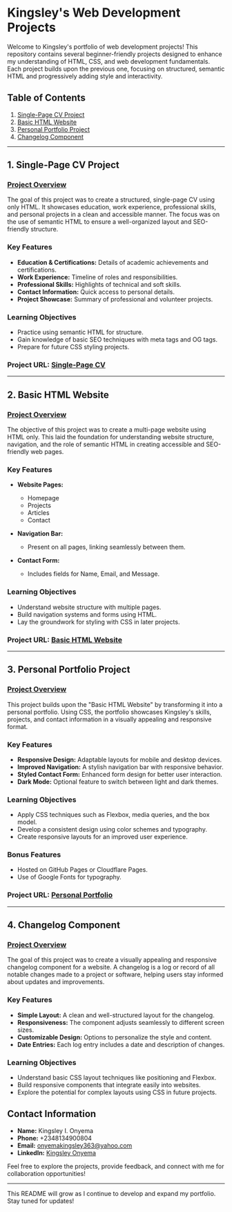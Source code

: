 # Kingsley's Web Development Projects

Welcome to Kingsley's portfolio of web development projects! This repository contains several beginner-friendly projects designed to enhance my understanding of HTML, CSS, and web development fundamentals. Each project builds upon the previous one, focusing on structured, semantic HTML and progressively adding style and interactivity.

## Table of Contents
1. [Single-Page CV Project](#single-page-cv-project)
2. [Basic HTML Website](#basic-html-website)
3. [Personal Portfolio Project](#personal-portfolio-project)
4. [Changelog Component](#changelog-component)

---

## 1. Single-Page CV Project

### [Project Overview](https://roadmap.sh/projects/single-page-cv)
The goal of this project was to create a structured, single-page CV using only HTML. It showcases education, work experience, professional skills, and personal projects in a clean and accessible manner. The focus was on the use of semantic HTML to ensure a well-organized layout and SEO-friendly structure.

### Key Features
- **Education & Certifications:** Details of academic achievements and certifications.
- **Work Experience:** Timeline of roles and responsibilities.
- **Professional Skills:** Highlights of technical and soft skills.
- **Contact Information:** Quick access to personal details.
- **Project Showcase:** Summary of professional and volunteer projects.

### Learning Objectives
- Practice using semantic HTML for structure.
- Gain knowledge of basic SEO techniques with meta tags and OG tags.
- Prepare for future CSS styling projects.

### Project URL: [Single-Page CV](https://roadmap.sh/projects/single-page-cv)

---

## 2. Basic HTML Website

### [Project Overview](https://roadmap.sh/projects/basic-html-website)
The objective of this project was to create a multi-page website using HTML only. This laid the foundation for understanding website structure, navigation, and the role of semantic HTML in creating accessible and SEO-friendly web pages.

### Key Features
- **Website Pages:**
  - Homepage
  - Projects
  - Articles
  - Contact

- **Navigation Bar:**
  - Present on all pages, linking seamlessly between them.

- **Contact Form:**
  - Includes fields for Name, Email, and Message.

### Learning Objectives
- Understand website structure with multiple pages.
- Build navigation systems and forms using HTML.
- Lay the groundwork for styling with CSS in later projects.

### Project URL: [Basic HTML Website](https://roadmap.sh/projects/basic-html-website)

---

## 3. Personal Portfolio Project

### [Project Overview](https://roadmap.sh/projects/portfolio-website)
This project builds upon the "Basic HTML Website" by transforming it into a personal portfolio. Using CSS, the portfolio showcases Kingsley's skills, projects, and contact information in a visually appealing and responsive format.

### Key Features
- **Responsive Design:** Adaptable layouts for mobile and desktop devices.
- **Improved Navigation:** A stylish navigation bar with responsive behavior.
- **Styled Contact Form:** Enhanced form design for better user interaction.
- **Dark Mode:** Optional feature to switch between light and dark themes.

### Learning Objectives
- Apply CSS techniques such as Flexbox, media queries, and the box model.
- Develop a consistent design using color schemes and typography.
- Create responsive layouts for an improved user experience.

### Bonus Features
- Hosted on GitHub Pages or Cloudflare Pages.
- Use of Google Fonts for typography.

### Project URL: [Personal Portfolio](https://roadmap.sh/projects/portfolio-website)

---

## 4. Changelog Component

### [Project Overview](https://roadmap.sh/projects/changelog-component)
The goal of this project was to create a visually appealing and responsive changelog component for a website. A changelog is a log or record of all notable changes made to a project or software, helping users stay informed about updates and improvements.

### Key Features
- **Simple Layout:** A clean and well-structured layout for the changelog.
- **Responsiveness:** The component adjusts seamlessly to different screen sizes.
- **Customizable Design:** Options to personalize the style and content.
- **Date Entries:** Each log entry includes a date and description of changes.

### Learning Objectives
- Understand basic CSS layout techniques like positioning and Flexbox.
- Build responsive components that integrate easily into websites.
- Explore the potential for complex layouts using CSS in future projects.

## Contact Information  
- **Name:** Kingsley I. Onyema  
- **Phone:** +2348134900804  
- **Email:** [onyemakingsley363@yahoo.com](mailto:onyemakingsley363@yahoo.com)  
- **LinkedIn:** [Kingsley Onyema](https://www.linkedin.com/in/kingsley-onyema-486a57143/)  

Feel free to explore the projects, provide feedback, and connect with me for collaboration opportunities!  

---  

This README will grow as I continue to develop and expand my portfolio. Stay tuned for updates!  
